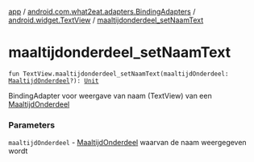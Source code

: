 [app](../../index.md) / [android.com.what2eat.adapters.BindingAdapters](../index.md) / [android.widget.TextView](index.md) / [maaltijdonderdeel_setNaamText](./maaltijdonderdeel_set-naam-text.md)

# maaltijdonderdeel_setNaamText

`fun TextView.maaltijdonderdeel_setNaamText(maaltijdOnderdeel: `[`MaaltijdOnderdeel`](../../android.com.what2eat.model/-maaltijd-onderdeel/index.md)`?): `[`Unit`](https://kotlinlang.org/api/latest/jvm/stdlib/kotlin/-unit/index.html)

BindingAdapter voor weergave van naam (TextView) van een [MaaltijdOnderdeel](../../android.com.what2eat.model/-maaltijd-onderdeel/index.md)

### Parameters

`maaltijdOnderdeel` - [MaaltijdOnderdeel](../../android.com.what2eat.model/-maaltijd-onderdeel/index.md) waarvan de naam weergegeven wordt